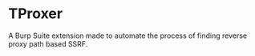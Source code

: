 # TProxer
A Burp Suite extension made to automate the process of finding reverse proxy path based SSRF.
